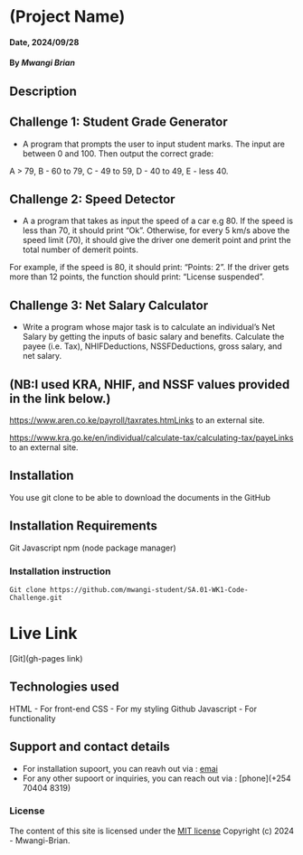 # (Project Name)

#### Date, 2024/09/28

#### By *Mwangi Brian*

## Description

## Challenge 1: Student Grade Generator
-  A program that prompts the user to input student marks. The input are between 0 and 100. Then output the correct grade: 

A > 79, B - 60 to 79, C -  49 to 59, D - 40 to 49, E - less 40.

## Challenge 2: Speed Detector
- A a program that takes as input the speed of a car e.g 80. If the speed is less than 70, it should print “Ok”. Otherwise, for every 5 km/s above the speed limit (70), it should give the driver one demerit point and print the total number of demerit points.

For example, if the speed is 80, it should print: “Points: 2”. If the driver gets more than 12 points, the function should print: “License suspended”.

## Challenge 3: Net Salary Calculator
- Write a program whose major task is to calculate an individual’s Net Salary by getting the inputs of basic salary and benefits. Calculate the payee (i.e. Tax), NHIFDeductions, NSSFDeductions, gross salary, and net salary.

## (NB:I used KRA, NHIF, and NSSF values provided in the link below.)

https://www.aren.co.ke/payroll/taxrates.htmLinks to an external site.  

https://www.kra.go.ke/en/individual/calculate-tax/calculating-tax/payeLinks to an external site.


## Installation
You use git clone to be able to download the documents in the GitHub

## Installation Requirements
Git
Javascript
npm (node package manager)

### Installation instruction
```
Git clone https://github.com/mwangi-student/SA.01-WK1-Code-Challenge.git

```

# Live Link
[Git](gh-pages link)

## Technologies used
HTML - For front-end
CSS - For my styling
Github 
Javascript - For functionality

## Support and contact details
- For installation supoort, you can reavh out via : [emai](wambuimwangibrian@gmail.com)
- For any other supoort or inquiries, you can reach out via : [phone](+254 70404 8319)


### License
The content of this site is licensed under the [MIT license](https://github.com/mwangi-student/SA.01-WK1-Code-Challenge/blob/main/LICENCE.md)
Copyright (c) 2024 - Mwangi-Brian.
